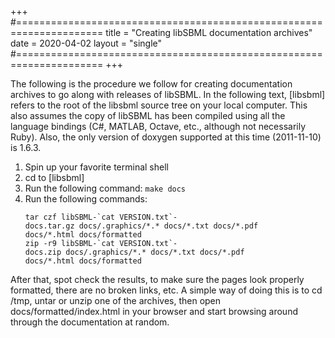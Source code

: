 +++
#=====================================================================
title  = "Creating libSBML documentation archives"
date   = 2020-04-02
layout = "single"
#=====================================================================
+++

The following is the procedure we follow for creating documentation
archives to go along with releases of libSBML. In the following text,
\[libsbml\] refers to the root of the libsbml source tree on your local
computer. This also assumes the copy of libSBML has been compiled using
all the language bindings (C\#, MATLAB, Octave, etc., although not
necessarily Ruby). Also, the only version of doxygen supported at this
time (2011-11-10) is 1.6.3.

1.  Spin up your favorite terminal shell
2.  cd to \[libsbml\]
3.  Run the following command: `make docs`
4.  Run the following commands:
    ```
    tar czf libSBML-`cat VERSION.txt`-docs.tar.gz docs/.graphics/*.* docs/*.txt docs/*.pdf docs/*.html docs/formatted
    zip -r9 libSBML-`cat VERSION.txt`-docs.zip docs/.graphics/*.* docs/*.txt docs/*.pdf  docs/*.html docs/formatted
    ```

After that, spot check the results, to make sure the pages look properly
formatted, there are no broken links, etc. A simple way of doing this is
to cd /tmp, untar or unzip one of the archives, then open
docs/formatted/index.html in your browser and start browsing around
through the documentation at random.
